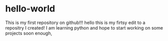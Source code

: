 # hello-world
This is my first repository on github!!!
hello this is my firtsy edit to a repositry I created! I  am learning python and hope to start working on some projects soon enough,
